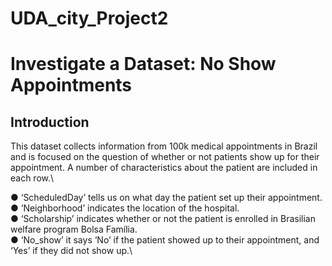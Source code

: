 # UDA_city_Project2

# Investigate a Dataset: No Show Appointments 

## Introduction

This dataset collects information from 100k medical appointments in Brazil and is focused on the question of whether or not patients show up for their appointment. A number of characteristics about the patient are included in each row.\

● ‘ScheduledDay’ tells us on what day the patient set up their appointment. \
● ‘Neighborhood’ indicates the location of the hospital. \
● ‘Scholarship’ indicates whether or not the patient is enrolled in Brasilian welfare program Bolsa Família. \
● ‘No_show’ it says ‘No’ if the patient showed up to their appointment, and ‘Yes’ if they did not show up.\
